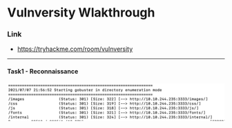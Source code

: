 # Vulnversity Wlakthrough
### Link
- https://tryhackme.com/room/vulnversity
------------------------
#### Task1 - Reconnaissance
![Gobuster1](https://github.com/LNB283/THM/blob/main/Vulnversity/Pictures/Vulnversity_Gobuster_1.png?raw=true)